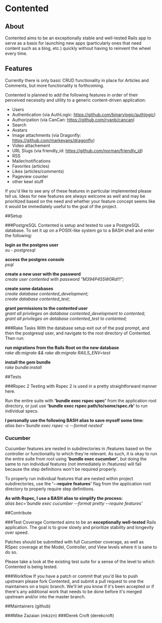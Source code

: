 # Contented

## About
Contented aims to be an exceptionally stable and well-tested Rails app to serve
as a basis for launching new apps (particularly ones that need content such as a
blog, etc.) quickly without having to reinvent the wheel every time.


## Features
Currently there is only basic CRUD functionality in place for Articles and
Comments, but more functionality is forthcoming.

Contented is planned to add the following features in order of their perceived
necessity and utility to a generic content-driven application:

- Users
- Authentication (via AuthLogic: https://github.com/binarylogic/authlogic)
- Authorization (via CanCan: https://github.com/ryanb/cancan)
- Search
- Avatars
- Image attachments (via Dragonfly: https://github.com/markevans/dragonfly)
- Video attachement
- URL Slugs (via friendly_id: https://github.com/norman/friendly_id)
- RSS
- Mailer/notifications
- Favorites (articles)
- Likes (articles/comments)
- Pageview counter
- other kewl stuff
 
If you'd like to see any of these features in particular implemented please
tell us.  Ideas for new features are always welcome as well and may be
prioritized based on the need and whether your feature concept seems like it
would be immediately useful to the goal of the project.


##Setup

###PostgreSQL
Contented is setup and tested to use a PostgreSQL database.  To set it up on a
POSIX-like system go to a BASH shell and enter the following:

**login as the postgres user**  
_su - postgresql_

**access the postgres console**  
_psql_

**create a new user with the password**  
_create user contented with password "M394P455W0Rd!!!";_

**create some databases**  
_create database contented_development;_  
_create database contented_test;_

**grant permissions to the contented user**  
_grant all privileges on database contented_development to contented;_  
_grant all privileges on database contented_test to contented;_


###Rake Tasks
With the database setup exit out of the psql prompt, and then the postgresql
user, and navigate to the root directory of Contented.  Then run:

**run migrations from the Rails Root on the new database**  
_rake db:migrate && rake db:migrate RAILS_ENV=test_

**install the gem bundle**  
_rake bundle:install_


##Tests

###Rspec 2
Testing with Rspec 2 is used in a pretty straightforward manner here.

Run the entire suite with **'bundle exec rspec spec'** from the application
root directory, or just use **'bundle exec rspec path/to/some/spec.rb'** to
run individual specs.

**I personally use the following BASH alias to save myself some time:**   
_alias ber='bundle exec rspec -c --format nested'_

### Cucumber
Cucumber features are nested in subdirectories in /features based on the
controller or functionality to which they're relevant.  As such, it is
okay to run the entire suite from root using **'bundle exec cucumber'**, but
doing the same to run individual features (not immediately in /features)
will fail because the step definitions won't be required properly.

To properly run individual features that are nested within project
subdirectories, use the **'--require features'** flag from the application
root directory to properly require step definitions.

**As with Rspec, I use a BASH alias to simplify the process:**   
_alias bec='bundle exec cucumber --format pretty --require features'_


##Contribute

###Test Coverage
Contented aims to be an **exceptionally well-tested** Rails application.  The goal
is to grow slowly and prioritize stability and longevity over speed.

Patches should be submitted with full Cucumber coverage, as well as RSpec
coverage at the Model, Controller, *and* View levels where it is sane to do so.

Please take a look at the existing test suite for a sense of the level to which
Contented is being tested.


###Workflow
If you have a patch or commit that you'd like to push upstream please fork
Contented, and submit a pull request to one the maintainers on a topic branch.  We'll
let you know if it's been accepted or if there's any additional work that needs to be
done before it's merged upstream and/or into the master branch.


##Maintainers (github)

###Mike Zazaian (mkzzn)
###Derek Croft (derekcroft)
